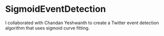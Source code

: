 # SigmoidEventDetection
I collaborated with Chandan Yeshwanth to create a Twitter event detection algorithm that uses sigmoid curve fitting.

